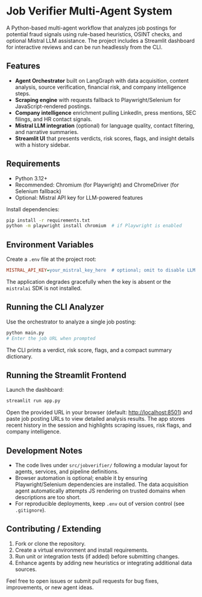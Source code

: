 # Job Verifier Multi-Agent System

A Python-based multi-agent workflow that analyzes job postings for potential fraud signals using rule-based heuristics, OSINT checks, and optional Mistral LLM assistance. The project includes a Streamlit dashboard for interactive reviews and can be run headlessly from the CLI.

## Features

- **Agent Orchestrator** built on LangGraph with data acquisition, content analysis, source verification, financial risk, and company intelligence steps.
- **Scraping engine** with requests fallback to Playwright/Selenium for JavaScript-rendered postings.
- **Company intelligence** enrichment pulling LinkedIn, press mentions, SEC filings, and HR contact signals.
- **Mistral LLM integration** (optional) for language quality, contact filtering, and narrative summaries.
- **Streamlit UI** that presents verdicts, risk scores, flags, and insight details with a history sidebar.

## Requirements

- Python 3.12+
- Recommended: Chromium (for Playwright) and ChromeDriver (for Selenium fallback)
- Optional: Mistral API key for LLM-powered features

Install dependencies:

```bash
pip install -r requirements.txt
python -m playwright install chromium  # if Playwright is enabled
```

## Environment Variables

Create a `.env` file at the project root:

```ini
MISTRAL_API_KEY=your_mistral_key_here  # optional; omit to disable LLM calls
```

The application degrades gracefully when the key is absent or the `mistralai` SDK is not installed.

## Running the CLI Analyzer

Use the orchestrator to analyze a single job posting:

```bash
python main.py
# Enter the job URL when prompted
```

The CLI prints a verdict, risk score, flags, and a compact summary dictionary.

## Running the Streamlit Frontend

Launch the dashboard:

```bash
streamlit run app.py
```

Open the provided URL in your browser (default: <http://localhost:8501>) and paste job posting URLs to view detailed analysis results. The app stores recent history in the session and highlights scraping issues, risk flags, and company intelligence.

## Development Notes

- The code lives under `src/jobverifier/` following a modular layout for agents, services, and pipeline definitions.
- Browser automation is optional; enable it by ensuring Playwright/Selenium dependencies are installed. The data acquisition agent automatically attempts JS rendering on trusted domains when descriptions are too short.
- For reproducible deployments, keep `.env` out of version control (see `.gitignore`).

## Contributing / Extending

1. Fork or clone the repository.
2. Create a virtual environment and install requirements.
3. Run unit or integration tests (if added) before submitting changes.
4. Enhance agents by adding new heuristics or integrating additional data sources.

Feel free to open issues or submit pull requests for bug fixes, improvements, or new agent ideas.
